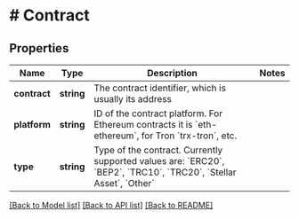 # # Contract

## Properties

Name | Type | Description | Notes
------------ | ------------- | ------------- | -------------
**contract** | **string** | The contract identifier, which is usually its address |
**platform** | **string** | ID of the contract platform. For Ethereum contracts it is &#x60;eth-ethereum&#x60;, for Tron &#x60;trx-tron&#x60;, etc. |
**type** | **string** | Type of the contract. Currently supported values are: &#x60;ERC20&#x60;, &#x60;BEP2&#x60;, &#x60;TRC10&#x60;, &#x60;TRC20&#x60;, &#x60;Stellar Asset&#x60;, &#x60;Other&#x60; |

[[Back to Model list]](../../README.md#models) [[Back to API list]](../../README.md#endpoints) [[Back to README]](../../README.md)
